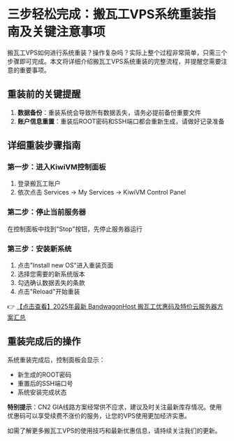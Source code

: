 # 三步轻松完成：搬瓦工VPS系统重装指南及关键注意事项

搬瓦工VPS如何进行系统重装？操作复杂吗？实际上整个过程非常简单，只需三个步骤即可完成。本文将详细介绍搬瓦工VPS系统重装的完整流程，并提醒您需要注意的重要事项。

## 重装前的关键提醒

1. **数据备份**：重装系统会导致所有数据丢失，请务必提前备份重要文件
2. **账户信息重置**：重装后ROOT密码和SSH端口都会重新生成，请做好记录准备

## 详细重装步骤指南

### 第一步：进入KiwiVM控制面板
1. 登录搬瓦工账户
2. 依次点击 Services → My Services → KiwiVM Control Panel

### 第二步：停止当前服务器
在控制面板中找到"Stop"按钮，先停止服务器运行

### 第三步：安装新系统
1. 点击"Install new OS"进入重装页面
2. 选择您需要的新系统版本
3. 勾选确认数据丢失的条款
4. 点击"Reload"开始重装

👉 [【点击查看】2025年最新 BandwagonHost 搬瓦工优惠码及特价云服务器方案汇总](https://bit.ly/banwagon)

## 重装完成后的操作

系统重装完成后，控制面板会显示：
- 新生成的ROOT密码
- 重置后的SSH端口号
- 系统安装完成状态

**特别提示**：CN2 GIA线路方案经常供不应求，建议及时关注最新库存情况。使用优惠码可以享受续费不涨价的服务，让您的VPS使用更加经济实惠。

如需了解更多搬瓦工VPS的使用技巧和最新优惠信息，请持续关注我们的更新。